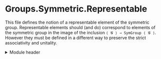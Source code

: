 # Groups.Symmetric.Representable

This file defines the notion of a representable element of the symmetric group. Representable elements should (and do) correspond to elements of the symmetric group in the image of the inclusion `⟨ 𝓖 ⟩ → SymGroup ⟨ 𝓖 ⟩`. However they must be defined in a different way to preserve the strict associativity and unitality.

<details>
<summary>Module header</summary>
```agda
{-# OPTIONS --safe --cubical #-}

open import Cubical.Structures.Group

module Groups.Symmetric.Representable {ℓ} (𝓖 : Group {ℓ}) where

open import Cubical.Data.Sigma
open import Cubical.Data.Vec
open import Cubical.Foundations.Equiv
open import Cubical.Foundations.HLevels
open import Cubical.Foundations.Isomorphism
open import Cubical.Foundations.Prelude
open import Cubical.Foundations.SIP
open import Cubical.Functions.FunExtEquiv
open import Groups.Function.Inverse
open import Groups.Symmetric
open import Groups.Symmetric.Inclusion 𝓖

open group-·syntax 𝓖
open group-operation-syntax
```
</details>

We define `Representable` as follows. A similar trick to the one used for inverses is used to ensure strict associativity and unitality is maintained. Without this trick the definition says that a function `f` is representable if `f (g · h) ≡ f g · h` for all `g h ∈ ⟨ 𝓖 ⟩`.

```agda
Representable : ⟨ SymGroup ⟩ → Type ℓ
Representable f = ∀ x g h → x ≡ g · h → fst f x ≡ fst f g · h

Repr : Type ℓ
Repr = Σ[ f ∈ ⟨ SymGroup ⟩ ] Representable f
```

## Set properties

`Representable` is a Prop and so `Repr` is a set.

```agda
rep-prop : (f : ⟨ SymGroup ⟩) → isProp (Representable f)
rep-prop f = isPropΠ2 (λ x y → isPropΠ2 λ w z → (group-is-set 𝓖 (fst f x) (fst f y · w)))

repΣ-set : isSet Repr
repΣ-set = isSetΣ (group-is-set SymGroup) λ f → isProp→isSet (rep-prop f)
```

As `Representable f` is a prop we can prove that `Repr` are equal if the underlying permutations are.

```agda
repr-equality : (f g : Repr) → fst f ≡ fst g → f ≡ g
repr-equality (f , fr) (g , gr) p = ΣPathP (p , (isProp→PathP (λ i → rep-prop (p i)) fr gr))
```

## Group properties

Representable elements are closed under group operations

```agda
rep-comp : ∀ (f f′ : Repr) → Repr
rep-comp (f , rf) (f′ , rf′) = f ·⟨ SymGroup ⟩ f′ , λ x g h p → rf (fst f′ x) (fst f′ g) h (rf′ x g h p)

rep-id : Repr
rep-id = group-id SymGroup , λ x g h p → p

rep-inv : (f : Repr) → Repr
rep-inv (a@(f , finv , ε , η) , rf) = (group-inv SymGroup a) ,
  λ x g h p → η (finv g · h) x
   (x              ≡⟨ p ⟩
    g · h          ≡⟨ cong (_· h) (sym (ε g (finv g) refl)) ⟩
    f (finv g) · h ≡⟨ sym (rf (finv g · h) (finv g) h refl) ⟩
    f (finv g · h) ∎)
```

Associativity and Unitality still hold by definition

```agda
rep-assoc : (f g h : Repr) → rep-comp f (rep-comp g h) ≡ rep-comp (rep-comp f g) h
rep-assoc f g h = refl

rep-lid : (f : Repr) → rep-comp rep-id f ≡ f
rep-lid f = refl

rep-rid : (f : Repr) → rep-comp f rep-id ≡ f
rep-rid f = refl
```

We can prove the invertibility properties
```agda
rep-inv-left : (f : Repr) → rep-comp (rep-inv f) f ≡ rep-id
rep-inv-left f = repr-equality (rep-comp (rep-inv f) f) rep-id (group-linv SymGroup (fst f))

rep-inv-right : (f : Repr) → rep-comp f (rep-inv f) ≡ rep-id
rep-inv-right f = repr-equality (rep-comp f (rep-inv f)) rep-id (group-rinv SymGroup (fst f))
```

and hence representable elements of the symmetric group themselves form a group.

```agda
RSymGroup : Group {ℓ}
RSymGroup =
  Repr ,
  rep-comp ,
  (repΣ-set , rep-assoc) ,
  rep-id ,
  (λ g → rep-lid g , rep-rid g) ,
  (λ x → (rep-inv x , rep-inv-right x , rep-inv-left x))
```

## Isomorphism

As stated above, an element is representable if and only if it is in the image of the inclusion homomorphism.

We first have that every included element is representable.

```agda
inc-rep : ∀ (a : ⟨ 𝓖 ⟩) → Representable (inc a)
inc-rep a x g h p =
  a · x ≡⟨ cong (a ·_) p ⟩
  a · (g · h) ≡⟨ group-assoc 𝓖 a g h ⟩
  (a · g) · h ∎
```
and that any representable element is the image of an included element
```agda
rep-inc : ∀ (f : Repr) → Σ[ g ∈ ⟨ 𝓖 ⟩ ] inc g ≡ fst f
rep-inc (a@(f , rest) , rf) = (f ₁) ,
  inverse-equality-lemma (inc (f ₁)) a (group-is-set 𝓖) (group-is-set 𝓖) λ x → sym (rf x ₁ x (sym (group-lid 𝓖 x)))
```

This allows us to define `incᵣ`

```agda
incᵣ : ⟨ 𝓖 ⟩ → Repr
incᵣ g = inc g , inc-rep g
```

and show that it is an equivalence.

```agda
incᵣ-iso : Iso ⟨ 𝓖 ⟩ Repr
incᵣ-iso .Iso.fun = incᵣ
incᵣ-iso .Iso.inv f = fst (rep-inc f)
incᵣ-iso .Iso.leftInv g = inc-injective (fst (rep-inc (incᵣ g))) g (snd (rep-inc (incᵣ g)))
incᵣ-iso .Iso.rightInv f = repr-equality (incᵣ (fst (rep-inc f))) f (snd (rep-inc f))

incᵣ-equiv : ⟨ 𝓖 ⟩ ≃ Repr
incᵣ-equiv = isoToEquiv incᵣ-iso
```

Further it is also a group homomorphism.

```agda
incᵣ-homo : ∀ g h → incᵣ (g · h) ≡ incᵣ g ·⟨ RSymGroup ⟩ (incᵣ h)
incᵣ-homo g h = repr-equality (incᵣ (g · h)) (incᵣ g ·⟨ RSymGroup ⟩ incᵣ h) (inc-homo g h)

incᵣ-group-iso : 𝓖 ≃[ group-iso ] RSymGroup
incᵣ-group-iso = incᵣ-equiv , λ where (g ∷ h ∷ []) → incᵣ-homo g h
```

Using the structure identity principle, `⟨ 𝓖 ⟩` and `RSymgroup ⟨ 𝓖 ⟩` are actually equal.

```agda
inc≡ : 𝓖 ≡ RSymGroup
inc≡ = equivFun (GroupPath 𝓖 RSymGroup) incᵣ-group-iso
```
